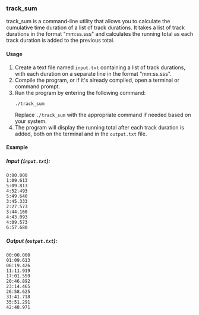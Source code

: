 ### track_sum

track_sum is a command-line utility that allows you to calculate the cumulative time duration of a list of track durations. It takes a list of track durations in the format "mm:ss.sss" and calculates the running total as each track duration is added to the previous total.

#### Usage

1. Create a text file named `input.txt` containing a list of track durations, with each duration on a separate line in the format "mm:ss.sss".
2. Compile the program, or if it's already compiled, open a terminal or command prompt.
3. Run the program by entering the following command:
   ```shell
   ./track_sum
   ```
   Replace `./track_sum` with the appropriate command if needed based on your system.
4. The program will display the running total after each track duration is added, both on the terminal and in the `output.txt` file.

#### Example

##### Input (`input.txt`):

```
0:00.000
1:09.613
5:09.813
4:52.493
5:49.640
3:45.333
2:27.573
3:44.160
4:43.093
4:09.573
6:57.680
```

##### Output (`output.txt`):

```
00:00.000
01:09.613
06:19.426
11:11.919
17:01.559
20:46.892
23:14.465
26:58.625
31:41.718
35:51.291
42:48.971
```
